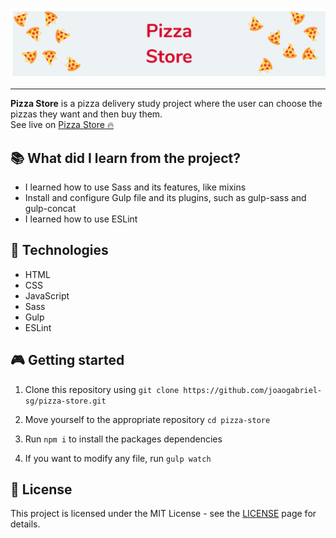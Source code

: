 ![Pizza Store](./public/images/banner.png)

<hr>

**Pizza Store** is a pizza delivery study project where the user can choose the pizzas they want and then buy them.  
See live on [Pizza Store 🔥](https://joaogabriel-sg.github.io/pizza-store/)

## 📚 What did I learn from the project?

- I learned how to use Sass and its features, like mixins
- Install and configure Gulp file and its plugins, such as gulp-sass and gulp-concat
- I learned how to use ESLint

## 🚀 Technologies

- HTML
- CSS
- JavaScript
- Sass
- Gulp
- ESLint

## 🎮 Getting started

1. Clone this repository using `git clone https://github.com/joaogabriel-sg/pizza-store.git`

1. Move yourself to the appropriate repository `cd pizza-store`

1. Run `npm i` to install the packages dependencies

1. If you want to modify any file, run `gulp watch`

## 📃 License

This project is licensed under the MIT License - see the [LICENSE](https://choosealicense.com/licenses/mit/) page for details.
